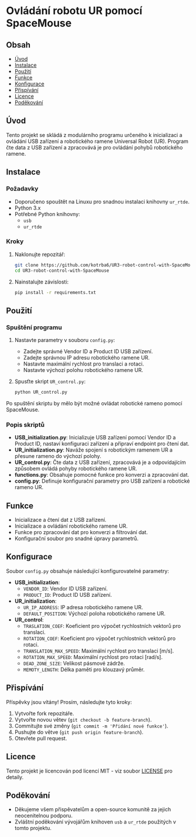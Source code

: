 # Ovládání robotu UR pomocí SpaceMouse

## Obsah
- [Úvod](#úvod)
- [Instalace](#instalace)
- [Použití](#použití)
- [Funkce](#funkce)
- [Konfigurace](#konfigurace)
- [Přispívání](#přispívání)
- [Licence](#licence)
- [Poděkování](#poděkování)

## Úvod
Tento projekt se skládá z modulárního programu určeného k inicializaci a ovládání USB zařízení a robotického ramene Universal Robot (UR). Program čte data z USB zařízení a zpracovává je pro ovládání pohybů robotického ramene.

## Instalace
### Požadavky
- Doporučeno spouštět na Linuxu pro snadnou instalaci knihovny `ur_rtde`.
- Python 3.x
- Potřebné Python knihovny:
  - `usb`
  - `ur_rtde`

### Kroky
1. Naklonujte repozitář:
    ```bash
    git clone https://github.com/kotrba6/UR3-robot-control-with-SpaceMouse.git
    cd UR3-robot-control-with-SpaceMouse
    ```
2. Nainstalujte závislosti:
    ```bash
    pip install -r requirements.txt
    ```

## Použití
### Spuštění programu
1. Nastavte parametry v souboru `config.py`:
   - Zadejte správné Vendor ID a Product ID USB zařízení.
   - Zadejte správnou IP adresu robotického ramene UR.
   - Nastavte maximální rychlost pro translaci a rotaci.
   - Nastavte výchozí polohu robotického ramene UR.

2. Spusťte skript `UR_control.py`:
    ```bash
    python UR_control.py
    ```

Po spuštění skriptu by mělo být možné ovládat robotické rameno pomocí SpaceMouse.

### Popis skriptů
- **USB_initialization.py**: Inicializuje USB zařízení pomocí Vendor ID a Product ID, nastaví konfiguraci zařízení a připraví endpoint pro čtení dat.
- **UR_initialization.py**: Naváže spojení s robotickým ramenem UR a přesune rameno do výchozí polohy.
- **UR_control.py**: Čte data z USB zařízení, zpracovává je a odpovídajícím způsobem ovládá pohyby robotického ramene UR.
- **functions.py**: Obsahuje pomocné funkce pro konverzi a zpracování dat.
- **config.py**: Definuje konfigurační parametry pro USB zařízení a robotické rameno UR.

## Funkce
- Inicializace a čtení dat z USB zařízení.
- Inicializace a ovládání robotického ramene UR.
- Funkce pro zpracování dat pro konverzi a filtrování dat.
- Konfigurační soubor pro snadné úpravy parametrů.

## Konfigurace
Soubor `config.py` obsahuje následující konfigurovatelné parametry:
- **USB_initialization**:
  - `VENDOR_ID`: Vendor ID USB zařízení.
  - `PRODUCT_ID`: Product ID USB zařízení.
- **UR_initialization**:
  - `UR_IP_ADDRESS`: IP adresa robotického ramene UR.
  - `DEFAULT_POSITION`: Výchozí poloha robotického ramene UR.
- **UR_control**:
  - `TRASLATION_COEF`: Koeficient pro výpočet rychlostních vektorů pro translaci.
  - `ROTATION_COEF`: Koeficient pro výpočet rychlostních vektorů pro rotaci.
  - `TRANSLATION_MAX_SPEED`: Maximální rychlost pro translaci [m/s].
  - `ROTATION_MAX_SPEED`: Maximální rychlost pro rotaci [rad/s].
  - `DEAD_ZONE_SIZE`: Velikost pásmové zádrže.
  - `MEMOTY_LENGTH`: Délka paměti pro klouzavý průměr.

## Přispívání
Příspěvky jsou vítány! Prosím, následujte tyto kroky:
1. Vytvořte fork repozitáře.
2. Vytvořte novou větev (`git checkout -b feature-branch`).
3. Commitujte své změny (`git commit -m 'Přidání nové funkce'`).
4. Pushujte do větve (`git push origin feature-branch`).
5. Otevřete pull request.

## Licence
Tento projekt je licencován pod licencí MIT - viz soubor [LICENSE](LICENSE) pro detaily.

## Poděkování
- Děkujeme všem přispěvatelům a open-source komunitě za jejich neocenitelnou podporu.
- Zvláštní poděkování vývojářům knihoven `usb` a `ur_rtde` použitých v tomto projektu.

